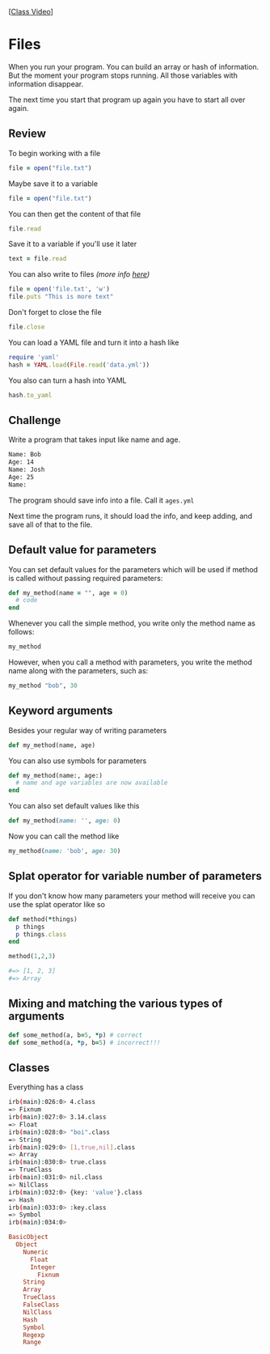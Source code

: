 [[Class Video](https://youtu.be/UlqMN2E79hM)]

# Files

When you run your program. You can build an array or hash of information. But the moment your program stops running. All those variables with information disappear.

The next time you start that program up again you have to start all over again.

## Review

To begin working with a file
```ruby
file = open("file.txt")
```
Maybe save it to a variable
```ruby
file = open("file.txt")
```
You can then get the content of that file
```ruby
file.read
```
Save it to a variable if you'll use it later
```ruby
text = file.read
```
You can also write to files *(more info [here](http://stackoverflow.com/questions/7911669/create-file-in-ruby))*
```ruby
file = open('file.txt', 'w')
file.puts "This is more text"
```
Don't forget to close the file
```ruby
file.close
```
You can load a YAML file and turn it into a hash like
```ruby
require 'yaml'
hash = YAML.load(File.read('data.yml'))
```
You also can turn a hash into YAML
```ruby
hash.to_yaml
```

## Challenge
Write a program that takes input like name and age.

```bash
Name: Bob
Age: 14
Name: Josh
Age: 25
Name:
```
The program should save info into a file. Call it `ages.yml`

Next time the program runs, it should load the info, and keep adding, and save all of that to the file.

## Default value for parameters

You can set default values for the parameters which will be used if method is called without passing required parameters:
```ruby
def my_method(name = "", age = 0)
  # code
end
```

Whenever you call the simple method, you write only the method name as follows:
```ruby
my_method
```
However, when you call a method with parameters, you write the method name along with the parameters, such as:
```ruby
my_method "bob", 30
```
## Keyword arguments

Besides your regular way of writing parameters
```ruby
def my_method(name, age)
```
You can also use symbols for parameters
```ruby
def my_method(name:, age:)
  # name and age variables are now available
end
```
You can also set default values like this
```ruby
def my_method(name: '', age: 0)
```
Now you can call the method like
```ruby
my_method(name: 'bob', age: 30)
```

## Splat operator for variable number of parameters
If you don't know how many parameters your method will receive you can use the splat operator like so
```ruby
def method(*things)
  p things
  p things.class
end

method(1,2,3)

#=> [1, 2, 3]
#=> Array
```

## Mixing and matching the various types of arguments

```ruby
def some_method(a, b=5, *p) # correct
def some_method(a, *p, b=5) # incorrect!!!
```

## Classes

Everything has a class

```bash
irb(main):026:0> 4.class
=> Fixnum
irb(main):027:0> 3.14.class
=> Float
irb(main):028:0> "boi".class
=> String
irb(main):029:0> [1,true,nil].class
=> Array
irb(main):030:0> true.class
=> TrueClass
irb(main):031:0> nil.class
=> NilClass
irb(main):032:0> {key: 'value'}.class
=> Hash
irb(main):033:0> :key.class
=> Symbol
irb(main):034:0>
```

```ruby
BasicObject
  Object
    Numeric
      Float
      Integer
        Fixnum
    String
    Array
    TrueClass
    FalseClass
    NilClass
    Hash
    Symbol
    Regexp
    Range
```
